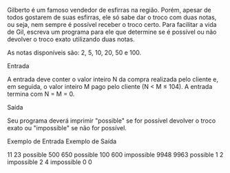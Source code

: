 Gilberto é um famoso vendedor de esfirras na região. Porém, apesar de todos gostarem de suas esfirras, ele só sabe dar o troco com duas notas, ou seja, nem sempre é possível receber o troco certo. Para facilitar a vida de Gil, escreva um programa para ele que determine se é possível ou não devolver o troco exato utilizando duas notas.

As notas disponíveis são: 2, 5, 10, 20, 50 e 100.

Entrada

A entrada deve conter o valor inteiro N da compra realizada pelo cliente e, em seguida, o valor inteiro M pago pelo cliente (N < M ≤ 104). A entrada termina com N = M = 0.

Saída

Seu programa deverá imprimir "possible" se for possível devolver o troco exato ou "impossible" se não for possível.
 
Exemplo de Entrada 	Exemplo de Saída

11 23               possible
500 650             possible
100 600             impossible
9948 9963           possible
1 2                 impossible
2 4                 impossible
0 0
